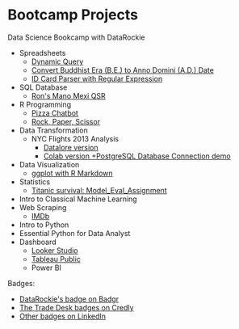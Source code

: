 # Bootcamp Projects

Data Science Bookcamp with DataRockie

- Spreadsheets
  - [Dynamic Query](https://docs.google.com/spreadsheets/d/1_Fge7c9zpIHCVsHlVFzWniwmPRcyTAF55hCjWMsnnAs/edit#gid=1981431105)
  - [Convert Buddhist Era (B.E.) to Anno Domini (A.D.) Date](https://docs.google.com/spreadsheets/d/1_Fge7c9zpIHCVsHlVFzWniwmPRcyTAF55hCjWMsnnAs/edit#gid=1656509133)
  - [ID Card Parser with Regular Expression](https://docs.google.com/spreadsheets/d/1_Fge7c9zpIHCVsHlVFzWniwmPRcyTAF55hCjWMsnnAs/edit#gid=2014543270)
- SQL Database
  - [Ron's Mano Mexi QSR](https://replit.com/@RonUltramode/SQLassignmentbatch6)
- R Programming
  - [Pizza Chatbot](https://replit.com/@RonUltramode/Batch06ChatbotPizza)
  - [Rock, Paper, Scissor](https://replit.com/@RonUltramode/Batch06RPS-game)
- Data Transformation
  - NYC Flights 2013 Analysis
    - [Datalore version](https://datalore.jetbrains.com/view/notebook/TMJWywCRdX1RLcFswOoCBG)
    - [Colab version +PostgreSQL Database Connection demo](https://colab.research.google.com/drive/10lY07ibnv9EngmIZqd4Kc2k97n7jHVx8?usp=sharing)
- Data Visualization
  - [ggplot with R Markdown](https://drive.google.com/file/d/10L11ol06T_XAIOnEgA804S3hjcnN_l-Q/view?usp=sharing)
- Statistics
  - [Titanic survival: Model_Eval_Assignment](https://colab.research.google.com/drive/1t5l3wzp2Rrgp0OH8UUlTBZjNanKhedYc?usp=sharing)
- Intro to Classical Machine Learning
- Web Scraping
  - [IMDb](https://datalore.jetbrains.com/view/notebook/JPzU5hSPirgYjiC7RlUynK)
- Intro to Python
- Essential Python for Data Analyst
- Dashboard
  - [Looker Studio](https://lookerstudio.google.com/reporting/3768e8b5-822b-4d35-b954-feb34c37324c)
  - [Tableau Public](https://public.tableau.com/views/MyFirstTableauDashboard_16825470481690/MyFirstDashboard?:language=en-US&:display_count=n&:origin=viz_share_link)
  - Power BI

Badges:
- [DataRockie's badge on Badgr](https://badgr.com/public/assertions/RvaX5u3VRYyNq8_f8FQcqg)
- [The Trade Desk badges on Credly](https://www.credly.com/users/chainarong-uttamote)
- [Other badges on LinkedIn](https://www.linkedin.com/in/chainarong/details/certifications/)
